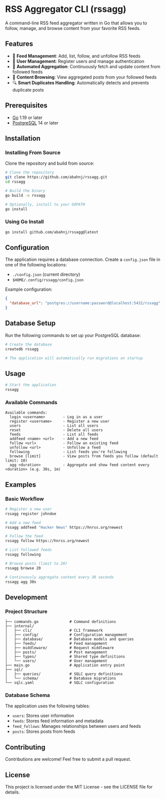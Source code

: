 # RSS Aggregator CLI (rssagg)

A command-line RSS feed aggregator written in Go that allows you to follow, manage, and browse content from your favorite RSS feeds.

## Features

- 📰 **Feed Management**: Add, list, follow, and unfollow RSS feeds
- 👥 **User Management**: Register users and manage authentication
- 🔄 **Automated Aggregation**: Continuously fetch and update content from followed feeds
- 📱 **Content Browsing**: View aggregated posts from your followed feeds
- 🔍 **Smart Duplicates Handling**: Automatically detects and prevents duplicate posts

## Prerequisites

- [Go](https://golang.org/doc/install) 1.19 or later
- [PostgreSQL](https://www.postgresql.org/download/) 14 or later

## Installation

### Installing From Source

Clone the repository and build from source:

```bash
# Clone the repository
git clone https://github.com/abahnj/rssagg.git
cd rssagg

# Build the binary
go build -o rssagg

# Optionally, install to your GOPATH
go install
```

### Using Go Install

```bash
go install github.com/abahnj/rssagg@latest
```

## Configuration

The application requires a database connection. Create a `config.json` file in one of the following locations:

- `./config.json` (current directory)
- `$HOME/.config/rssagg/config.json`

Example configuration:

```json
{
  "database_url": "postgres://username:password@localhost:5432/rssagg"
}
```

## Database Setup

Run the following commands to set up your PostgreSQL database:

```bash
# Create the database
createdb rssagg

# The application will automatically run migrations on startup
```

## Usage

```bash
# Start the application
rssagg
```

### Available Commands

```
Available commands:
  login <username>        - Log in as a user
  register <username>     - Register a new user
  users                   - List all users
  reset                   - Delete all users
  feeds                   - List all feeds
  addfeed <name> <url>    - Add a new feed
  follow <url>            - Follow an existing feed
  unfollow <url>          - Unfollow a feed
  following               - List feeds you're following
  browse [limit]          - View posts from feeds you follow (default limit: 10)
  agg <duration>          - Aggregate and show feed content every <duration> (e.g. 30s, 1m)
```

## Examples

### Basic Workflow

```bash
# Register a new user
rssagg register johndoe

# Add a new feed
rssagg addfeed "Hacker News" https://hnrss.org/newest

# Follow the feed
rssagg follow https://hnrss.org/newest

# List followed feeds
rssagg following

# Browse posts (limit to 20)
rssagg browse 20

# Continuously aggregate content every 30 seconds
rssagg agg 30s
```

## Development

### Project Structure

```
├── commands.go              # Command definitions
├── internal/
│   ├── cli/                 # CLI framework
│   ├── config/              # Configuration management
│   ├── database/            # Database models and queries
│   ├── feeds/               # Feed management
│   ├── middleware/          # Request middleware
│   ├── posts/               # Post management
│   ├── types/               # Shared type definitions
│   └── users/               # User management
├── main.go                  # Application entry point
├── sql/
│   ├── queries/             # SQLC query definitions
│   └── schema/              # Database migrations
└── sqlc.yaml                # SQLC configuration
```

### Database Schema

The application uses the following tables:
- `users`: Stores user information
- `feeds`: Stores feed information and metadata
- `feed_follows`: Manages relationships between users and feeds
- `posts`: Stores posts from feeds

## Contributing

Contributions are welcome! Feel free to submit a pull request.

## License

This project is licensed under the MIT License - see the LICENSE file for details.